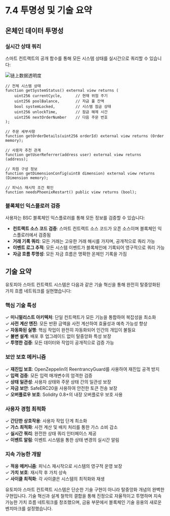 # 7.4 투명성 및 기술 요약

## 온체인 데이터 투명성

### 실시간 상태 쿼리

스마트 컨트랙트의 공개 함수를 통해 모든 시스템 상태를 실시간으로 쿼리할 수 있습니다:

![链上数据透明度](/images/图28.svg)

```solidity
// 전체 시스템 상태
function getSystemStatus() external view returns (
    uint256 currentCycle,      // 현재 위험 주기
    uint256 poolBalance,       // 자금 풀 잔액
    bool systemLocked,         // 시스템 잠금 상태
    uint256 unlockTime,        // 잠금 해제 시간
    uint256 nextOrderNumber    // 다음 주문 번호
);

// 주문 세부사항
function getOrderDetails(uint256 orderId) external view returns (Order memory);

// 사용자 추천 관계
function getUserReferrer(address user) external view returns (address);

// 차원 구성 정보
function getDimensionConfig(uint8 dimension) external view returns (Dimension memory);

// 피닉스 재시작 조건 확인
function needsPhoenixRestart() public view returns (bool);
```

### 블록체인 익스플로러 검증

사용자는 BSC 블록체인 익스플로러를 통해 모든 정보를 검증할 수 있습니다:
- **컨트랙트 소스 코드 검증**: 스마트 컨트랙트 소스 코드가 오픈 소스이며 블록체인 익스플로러에서 검증됨
- **거래 기록 쿼리**: 모든 거래는 고유한 거래 해시를 가지며, 공개적으로 쿼리 가능
- **이벤트 로그 추적**: 모든 시스템 이벤트가 블록체인에 기록되어 영구적으로 쿼리 가능
- **자금 흐름 투명성**: 모든 자금 흐름은 명확한 온체인 기록을 가짐

## 기술 요약

유토피아 스마트 컨트랙트 시스템은 다음과 같은 기술 혁신을 통해 완전히 탈중앙화된 가치 흐름 네트워크를 실현했습니다:

### 핵심 기술 특성

✓ **미니멀리스트 아키텍처**: 단일 컨트랙트가 모든 기능을 통합하여 복잡성을 최소화  
✓ **사전 계산 엔진**: 모든 반환 금액을 사전 계산하여 효율성과 예측 가능성 향상  
✓ **자동화된 실행**: 핵심 작업이 완전히 자동화되어 인간의 개입이 불필요  
✓ **불변 설계**: 배포 후 업그레이드 없이 탈중앙화 특성 보장  
✓ **투명한 검증**: 모든 데이터와 작업이 공개적으로 검증 가능

### 보안 보호 메커니즘

✓ **재진입 보호**: OpenZeppelin의 ReentrancyGuard를 사용하여 재진입 공격 방지  
✓ **입력 검증**: 모든 입력 매개변수의 엄격한 검증  
✓ **상태 일관성**: 사용자 상태와 주문 상태 간의 일관성 보장  
✓ **자금 보안**: SafeERC20을 사용하여 안전한 토큰 전송 보장  
✓ **오버플로우 보호**: Solidity 0.8+의 내장 오버플로우 보호 사용

### 사용자 경험 최적화

✓ **간단한 상호작용**: 사용자 작업 단계 최소화  
✓ **가스 최적화**: 사전 계산 및 배치 처리를 통한 가스 소비 감소  
✓ **실시간 쿼리**: 완전한 상태 쿼리 인터페이스 제공  
✓ **이벤트 알림**: 이벤트 시스템을 통한 상태 변경의 실시간 알림

### 지속 가능한 개발

✓ **적응 메커니즘**: 피닉스 재시작으로 시스템의 영구적 운영 보장  
✓ **가치 보호**: 재시작 후 가치 상속  
✓ **사이클 최적화**: 각 사이클은 시스템의 최적화와 재생

유토피아 스마트 컨트랙트 시스템은 단순한 기술 구현이 아니라 탈중앙화 개념의 완벽한 구현입니다. 기술 혁신과 설계 철학의 결합을 통해 진정으로 자율적이고 투명하며 지속 가능한 가치 흐름 네트워크를 창조했으며, 금융 부문에서 블록체인 기술 응용의 새로운 벤치마크를 설정했습니다.